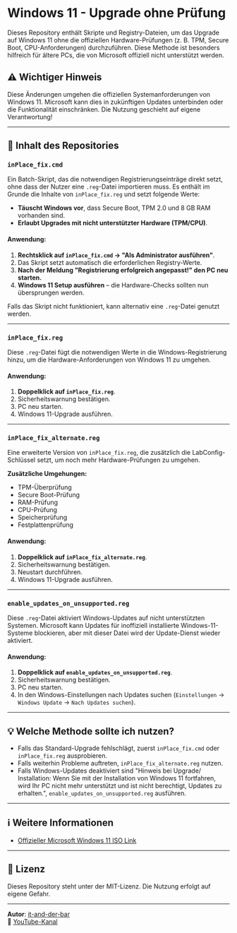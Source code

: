 # Windows 11 - Upgrade ohne Prüfung

Dieses Repository enthält Skripte und Registry-Dateien, um das Upgrade auf Windows 11 ohne die offiziellen Hardware-Prüfungen (z. B. TPM, Secure Boot, CPU-Anforderungen) durchzuführen. Diese Methode ist besonders hilfreich für ältere PCs, die von Microsoft offiziell nicht unterstützt werden.

## ⚠️ Wichtiger Hinweis
Diese Änderungen umgehen die offiziellen Systemanforderungen von Windows 11. Microsoft kann dies in zukünftigen Updates unterbinden oder die Funktionalität einschränken. Die Nutzung geschieht auf eigene Verantwortung!

---

## 📂 Inhalt des Repositories

### `inPlace_fix.cmd`
Ein Batch-Skript, das die notwendigen Registrierungseinträge direkt setzt, ohne dass der Nutzer eine `.reg`-Datei importieren muss. Es enthält im Grunde die Inhalte von `inPlace_fix.reg` und setzt folgende Werte:

- **Täuscht Windows vor**, dass Secure Boot, TPM 2.0 und 8 GB RAM vorhanden sind.
- **Erlaubt Upgrades mit nicht unterstützter Hardware (TPM/CPU)**.

#### **Anwendung:**
1. **Rechtsklick auf `inPlace_fix.cmd` → "Als Administrator ausführen"**.
2. Das Skript setzt automatisch die erforderlichen Registry-Werte.
3. **Nach der Meldung "Registrierung erfolgreich angepasst!" den PC neu starten.**
4. **Windows 11 Setup ausführen** – die Hardware-Checks sollten nun übersprungen werden.

Falls das Skript nicht funktioniert, kann alternativ eine `.reg`-Datei genutzt werden.

---

### `inPlace_fix.reg`
Diese `.reg`-Datei fügt die notwendigen Werte in die Windows-Registrierung hinzu, um die Hardware-Anforderungen von Windows 11 zu umgehen.

#### **Anwendung:**
1. **Doppelklick auf `inPlace_fix.reg`**.
2. Sicherheitswarnung bestätigen.
3. PC neu starten.
4. Windows 11-Upgrade ausführen.

---

### `inPlace_fix_alternate.reg`
Eine erweiterte Version von `inPlace_fix.reg`, die zusätzlich die LabConfig-Schlüssel setzt, um noch mehr Hardware-Prüfungen zu umgehen.

**Zusätzliche Umgehungen:**
- TPM-Überprüfung
- Secure Boot-Prüfung
- RAM-Prüfung
- CPU-Prüfung
- Speicherprüfung
- Festplattenprüfung

#### **Anwendung:**
1. **Doppelklick auf `inPlace_fix_alternate.reg`**.
2. Sicherheitswarnung bestätigen.
3. Neustart durchführen.
4. Windows 11-Upgrade ausführen.

---

### `enable_updates_on_unsupported.reg`
Diese `.reg`-Datei aktiviert Windows-Updates auf nicht unterstützten Systemen. Microsoft kann Updates für inoffiziell installierte Windows-11-Systeme blockieren, aber mit dieser Datei wird der Update-Dienst wieder aktiviert.

#### **Anwendung:**
1. **Doppelklick auf `enable_updates_on_unsupported.reg`**.
2. Sicherheitswarnung bestätigen.
3. PC neu starten.
4. In den Windows-Einstellungen nach Updates suchen (`Einstellungen` → `Windows Update` → `Nach Updates suchen`).

---

## 💡 Welche Methode sollte ich nutzen?
- Falls das Standard-Upgrade fehlschlägt, zuerst `inPlace_fix.cmd` oder `inPlace_fix.reg` ausprobieren.
- Falls weiterhin Probleme auftreten, `inPlace_fix_alternate.reg` nutzen.
- Falls Windows-Updates deaktiviert sind "Hinweis bei Upgrade/ Installation: Wenn Sie mit der Installation von Windows 11 fortfahren, wird Ihr PC nicht mehr unterstützt und ist nicht berechtigt, Updates zu erhalten.", `enable_updates_on_unsupported.reg` ausführen.

---

## ℹ️ Weitere Informationen
- [Offizieller Microsoft Windows 11 ISO Link](https://www.microsoft.com/de-de/software-download/windows11)

---

## 📜 Lizenz
Dieses Repository steht unter der MIT-Lizenz. Die Nutzung erfolgt auf eigene Gefahr.

---

**Autor**: [it-and-der-bar](https://github.com/it-and-der-bar)  
🔗 [YouTube-Kanal](https://www.youtube.com/@ITanderBar)

